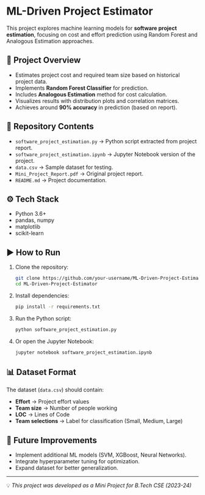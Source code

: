 # ML-Driven Project Estimator

This project explores machine learning models for **software project estimation**, 
focusing on cost and effort prediction using Random Forest and Analogous Estimation approaches.

## 📌 Project Overview
- Estimates project cost and required team size based on historical project data.
- Implements **Random Forest Classifier** for prediction.
- Includes **Analogous Estimation** method for cost calculation.
- Visualizes results with distribution plots and correlation matrices.
- Achieves around **90% accuracy** in prediction (based on report).

## 📂 Repository Contents
- `software_project_estimation.py` → Python script extracted from project report.
- `software_project_estimation.ipynb` → Jupyter Notebook version of the project.
- `data.csv` → Sample dataset for testing.
- `Mini_Project_Report.pdf` → Original project report.
- `README.md` → Project documentation.

## ⚙️ Tech Stack
- Python 3.6+
- pandas, numpy
- matplotlib
- scikit-learn

## ▶️ How to Run
1. Clone the repository:
   ```bash
   git clone https://github.com/your-username/ML-Driven-Project-Estimator.git
   cd ML-Driven-Project-Estimator
   ```

2. Install dependencies:
   ```bash
   pip install -r requirements.txt
   ```

3. Run the Python script:
   ```bash
   python software_project_estimation.py
   ```

4. Or open the Jupyter Notebook:
   ```bash
   jupyter notebook software_project_estimation.ipynb
   ```

## 📊 Dataset Format
The dataset (`data.csv`) should contain:
- **Effort** → Project effort values
- **Team size** → Number of people working
- **LOC** → Lines of Code
- **Team selections** → Label for classification (Small, Medium, Large)

## 🔮 Future Improvements
- Implement additional ML models (SVM, XGBoost, Neural Networks).
- Integrate hyperparameter tuning for optimization.
- Expand dataset for better generalization.

---
💡 *This project was developed as a Mini Project for B.Tech CSE (2023-24)*
